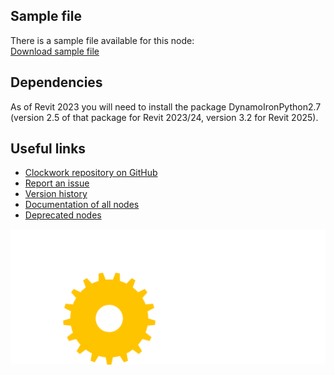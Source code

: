 ## Sample file
There is a sample file available for this node:<br>
[Download sample file](https://raw.githubusercontent.com/andydandy74/ClockworkForDynamo/master/package_samples/2.x/dynamo/Revit.Elements.Element.Query.dyn)

## Dependencies
As of Revit 2023 you will need to install the package DynamoIronPython2.7 (version 2.5 of that package for Revit 2023/24, version 3.2 for Revit 2025).

## Useful links
- [Clockwork repository on GitHub](https://github.com/andydandy74/ClockworkForDynamo)
- [Report an issue](https://github.com/andydandy74/ClockworkForDynamo/issues)
- [Version history](https://github.com/andydandy74/ClockworkForDynamo/wiki/2.x-version-History)
- [Documentation of all nodes](https://github.com/andydandy74/ClockworkForDynamo/wiki/2.x-node-documentation)
- [Deprecated nodes](https://github.com/andydandy74/ClockworkForDynamo/wiki/Deprecated-Nodes-&-Packages)

![Clockwork logo](https://raw.githubusercontent.com/andydandy74/ClockworkForDynamo/master/icons/raw/clockwork-logo-docs.png)